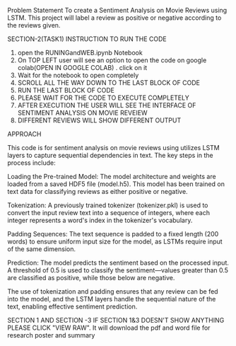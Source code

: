 Problem Statement
 To create a Sentiment Analysis on Movie Reviews using LSTM. 
This project will label a review as positive or negative according to the reviews given.

SECTION-2(TASK1)
INSTRUCTION TO RUN THE CODE

1. open the RUNINGandWEB.ipynb Notebook
2. On  TOP LEFT user will see an option to open the code on google colab(OPEN IN GOOGLE COLAB) . click on it
3. Wait for the notebook to open completely
4. SCROLL ALL THE WAY DOWN TO THE LAST BLOCK OF CODE
5. RUN THE LAST BLOCK OF CODE
6. PLEASE WAIT FOR THE CODE TO EXECUTE COMPLETELY 
7. AFTER EXECUTION THE USER WILL SEE THE INTERFACE OF SENTIMENT ANALYSIS ON MOVIE REVEIEW
8. DIFFERENT REVIEWS WILL SHOW DIFFERENT OUTPUT

APPROACH


This code is for sentiment analysis on movie reviews using  utilizes LSTM layers to capture sequential dependencies in text. The key steps in the process include:

Loading the Pre-trained Model: The model architecture and weights are loaded from a saved HDF5 file (model.h5). This model has been trained on text data for classifying reviews as either positive or negative.

Tokenization: A previously trained tokenizer (tokenizer.pkl) is used to convert the input review text into a sequence of integers, where each integer represents a word's index in the tokenizer's vocabulary.

Padding Sequences: The text sequence is padded to a fixed length (200 words) to ensure uniform input size for the model, as LSTMs require input of the same dimension.

Prediction: The model predicts the sentiment based on the processed input. A threshold of 0.5 is used to classify the sentiment—values greater than 0.5 are classified as positive, while those below are negative.

The use of tokenization and padding ensures that any review can be fed into the model, and the LSTM layers handle the sequential nature of the text, enabling effective sentiment prediction.


SECTION 1 AND SECTION -3
IF SECTION 1&3 DOESN'T SHOW ANYTHING PLEASE CLICK "VIEW RAW". It will download the pdf and word file for research poster and summary
   




 
